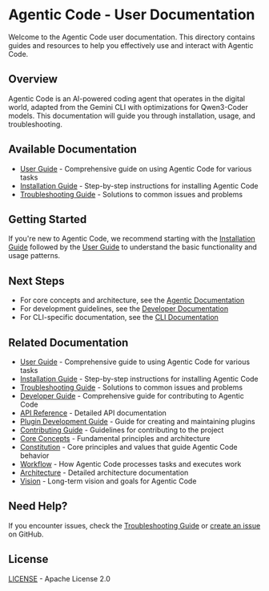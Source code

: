 # Agentic Code - User Documentation

Welcome to the Agentic Code user documentation. This directory contains guides and resources to help you effectively use and interact with Agentic Code.

## Overview

Agentic Code is an AI-powered coding agent that operates in the digital world, adapted from the Gemini CLI with optimizations for Qwen3-Coder models. This documentation will guide you through installation, usage, and troubleshooting.

## Available Documentation

- [User Guide](./user-guide.md) - Comprehensive guide on using Agentic Code for various tasks
- [Installation Guide](./installation.md) - Step-by-step instructions for installing Agentic Code
- [Troubleshooting Guide](./troubleshooting.md) - Solutions to common issues and problems

## Getting Started

If you're new to Agentic Code, we recommend starting with the [Installation Guide](./installation.md) followed by the [User Guide](./user-guide.md) to understand the basic functionality and usage patterns.

## Next Steps

- For core concepts and architecture, see the [Agentic Documentation](../agentic/README.md)
- For development guidelines, see the [Developer Documentation](../developer/README.md)
- For CLI-specific documentation, see the [CLI Documentation](../cli/README.md)

## Related Documentation

- [User Guide](../user/user-guide.md) - Comprehensive guide to using Agentic Code for various tasks
- [Installation Guide](../user/installation.md) - Step-by-step instructions for installing Agentic Code
- [Troubleshooting Guide](../user/troubleshooting.md) - Solutions to common issues and problems
- [Developer Guide](../developer/development-guide.md) - Comprehensive guide for contributing to Agentic Code
- [API Reference](../developer/api-reference.md) - Detailed API documentation
- [Plugin Development Guide](../developer/plugin-development.md) - Guide for creating and maintaining plugins
- [Contributing Guide](../developer/contributing.md) - Guidelines for contributing to the project
- [Core Concepts](../agentic/README.md) - Fundamental principles and architecture
- [Constitution](../agentic/constitution.md) - Core principles and values that guide Agentic Code behavior
- [Workflow](../agentic/workflow.md) - How Agentic Code processes tasks and executes work
- [Architecture](../agentic/architecture.md) - Detailed architecture documentation
- [Vision](../agentic/vision.md) - Long-term vision and goals for Agentic Code

## Need Help?

If you encounter issues, check the [Troubleshooting Guide](../user/troubleshooting.md) or [create an issue](https://github.com/lfgranja/agentic-code/issues) on GitHub.

## License

[LICENSE](../LICENSE) - Apache License 2.0